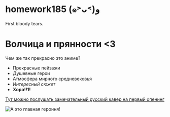 # homework185 (๑˃ᴗ˂)ﻭ
First bloody tears.

# Волчица и прянности <3

Чем же так прекрасно это аниме? 
* Прекрасные пейзажи
* Душевные герои
* Атмосфера мирного средневековья 
* _Интересный сюжет_
* **Хора!!1!**

[Тут можно послушать замечательный русский кавер на первый опенинг](https://youtu.be/U-sd4mKcOXM) 

![А это главная героиня!](https://img1.ak.crunchyroll.com/i/spire1/5601eec39026ea5dbf88fc35d9d6fb9f1516836642_full.jpg "Хора") 
